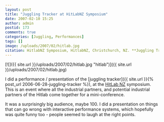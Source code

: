 ```yaml
---
layout: post
title: "Juggling Tracker at HitLabNZ Symposium"
date: 2007-02-10 15:25
author: admin
postid: 173
comments: true
categories: [Juggling, Performances]
tags: []
image: /uploads/2007/02/hitlab.jpg
citation: HitlabNZ Symposium, HitlabNZ, Christchurch, NZ. **Juggling Tracker** performance (2007)
---
```

[![]({{ site.url }}/uploads/2007/02/hitlab.jpg "hitlab")]({{ site.url }}/uploads/2007/02/hitlab.jpg)

I did a performance / presentation of the [juggling tracker]({{ site.url }}{% post_url 2006-06-28-juggling-tracker %}), at the [HitLab NZ](http://www.hitlabnz.org) symposium. This is an event where all the industrial partners, and potential industrial partners of the Hitlab come together for a mini-conference.

It was a surprisingly big audience, maybe 100. I did a presentation on things that can go wrong with interactive performance systems, which hopefully was quite funny too - people seemed to laugh at the right points.

